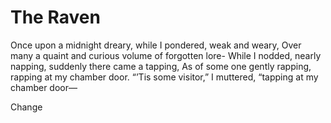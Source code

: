 # The Raven

Once upon a midnight dreary, while I pondered, weak and weary,
Over many a quaint and curious volume of forgotten lore-
While I nodded, nearly napping, suddenly there came a tapping,
As of some one gently rapping, rapping at my chamber door.
“’Tis some visitor,” I muttered, “tapping at my chamber door—

Change
